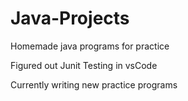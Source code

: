 # Java-Projects
Homemade java programs for practice

Figured out Junit Testing in vsCode

Currently writing new practice programs
